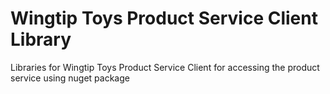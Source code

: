 # Wingtip Toys Product Service Client Library

Libraries for Wingtip Toys Product Service Client for accessing the product service using nuget package
